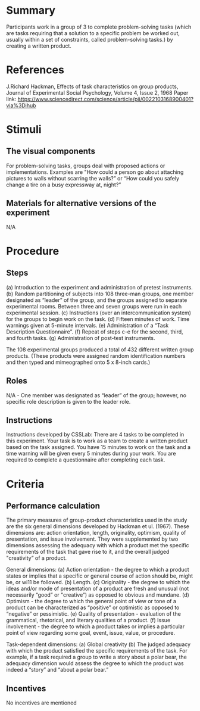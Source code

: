 # Summary
Participants work in a group of 3 to complete problem-solving tasks (which are tasks requiring that a solution to a specific problem be worked out, usually within a set of constraints, called problem-solving tasks.) by creating a written product.

# References
J.Richard Hackman, Effects of task characteristics on group products, Journal of Experimental Social Psychology, Volume 4, Issue 2, 1968
Paper link: https://www.sciencedirect.com/science/article/pii/0022103168900401?via%3Dihub

# Stimuli
## The visual components
For problem-solving tasks, groups deal with proposed actions or implementations. Examples are "How could a person go about attaching pictures to walls without scarring the walls?” or “How could you safely change a tire on a busy expressway at, night?”

## Materials for alternative versions of the experiment 
N/A

# Procedure
## Steps
(a) Introduction to the experiment and administration of pretest instruments.
(b) Random partitioning of subjects into 108 three-man groups, one member designated as “leader” of the group, and the groups assigned to separate experimental rooms. Between three and seven groups were run in each experimental session.
(c) Instructions (over an intercommunication system) for the groups to begin work on the task.
(d) Fifteen minutes of work. Time warnings given at 5-minute intervals.
(e) Administration of a “Task Description Questionnaire”.
(f) Repeat of steps c-e for the second, third, and fourth tasks.
(g) Administration of post-test instruments.

The 108 experimental groups produced a total of 432 different written group products. (These products were assigned random identification numbers and then typed and mimeographed onto 5 x 8-inch cards.)

## Roles 
N/A - One member was designated as “leader” of the group; however, no specific role description is given to the leader role.

## Instructions
Instructions developed by CSSLab:
There are 4 tasks to be completed in this experiment. Your task is to work as a team to create a written product based on the task assigned. You have 15 minutes to work on the task and a time warning will be given every 5 minutes during your work. You are required to complete a questionnaire after completing each task.

# Criteria
## Performance calculation
The primary measures of group-product characteristics used in the study are the six general dimensions developed by Hackman et ul. (1967). These dimensions are: action orientation, length, originality, optimism, quality of presentation, and issue involvement. They were supplemented by two dimensions assessing the adequacy with which a product met the specific requirements of the task that gave rise to it, and the overall judged "creativity” of a product.

General dimensions:
(a) Action orientation - the degree to which a product states or implies that a specific or general course of action should be, might be, or wi11 be followed.
(b) Length.
(c) Originality - the degree to which the ideas and/or mode of presentation of a product are fresh and unusual (not necessarily “good” or "creative”) as opposed to
obvious and mundane.
(d) Optimism - the degree to which the general point of view or tone of a product can be characterized as “positive” or optimistic as opposed to “negative” or pessimistic.
(e) Quality of presentation - evaluation of the grammatical, rhetorical, and literary qualities of a product.
(f) Issue involvement - the degree to which a product takes or implies a particular point of view regarding some goal, event, issue, value, or procedure.

Task-dependent dimensions:
(a) Global creativity
(b) The judged adequacy with which the product satisfied the specific requirements of the task. For example, if a task required a group to write a story about a polar bear, the adequacy dimension would assess the degree to which the product was indeed a “story” and “about a polar bear.”

## Incentives
No incentives are mentioned
